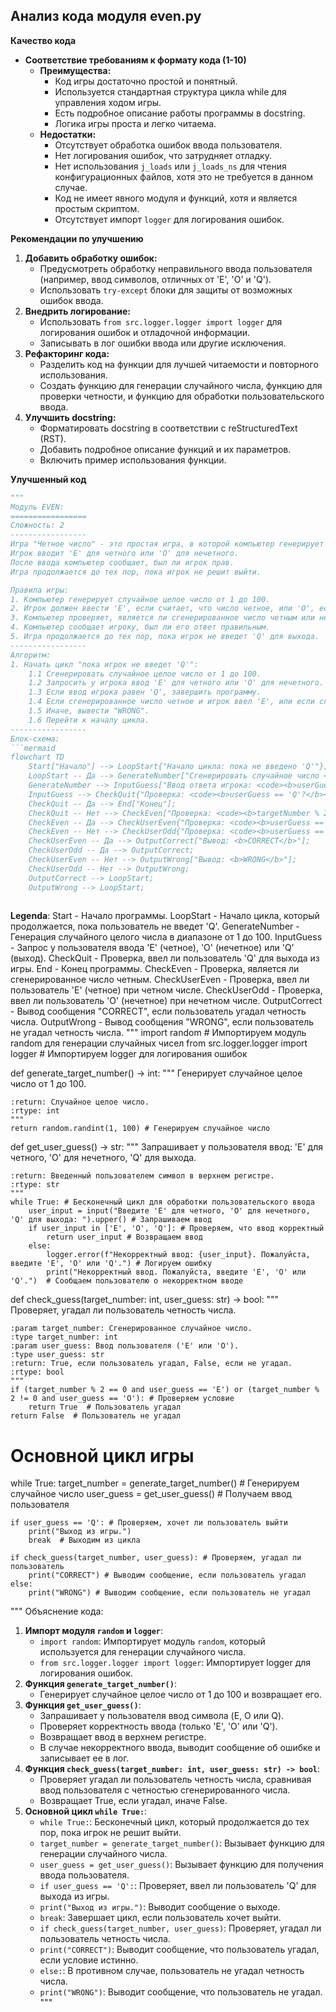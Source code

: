 ## Анализ кода модуля even.py

**Качество кода**
-   **Соответствие требованиям к формату кода (1-10)**
    -   **Преимущества:**
        -   Код игры достаточно простой и понятный.
        -   Используется стандартная структура цикла while для управления ходом игры.
        -   Есть подробное описание работы программы в docstring.
        -   Логика игры проста и легко читаема.
    -   **Недостатки:**
        -   Отсутствует обработка ошибок ввода пользователя.
        -   Нет логирования ошибок, что затрудняет отладку.
        -   Нет использования `j_loads` или `j_loads_ns` для чтения конфигурационных файлов, хотя это не требуется в данном случае.
        -   Код не имеет явного модуля и функций, хотя и является простым скриптом.
        -   Отсутствует импорт `logger` для логирования ошибок.

**Рекомендации по улучшению**

1.  **Добавить обработку ошибок:**
    -   Предусмотреть обработку неправильного ввода пользователя (например, ввод символов, отличных от 'E', 'O' и 'Q').
    -   Использовать `try-except` блоки для защиты от возможных ошибок ввода.
2.  **Внедрить логирование:**
    -   Использовать `from src.logger.logger import logger` для логирования ошибок и отладочной информации.
    -   Записывать в лог ошибки ввода или другие исключения.
3.  **Рефакторинг кода:**
    -   Разделить код на функции для лучшей читаемости и повторного использования.
    -   Создать функцию для генерации случайного числа, функцию для проверки четности, и функцию для обработки пользовательского ввода.
4.  **Улучшить docstring:**
    -   Форматировать docstring в соответствии с reStructuredText (RST).
    -   Добавить подробное описание функций и их параметров.
    -   Включить пример использования функции.

**Улучшенный код**

```python
"""
Модуль EVEN:
=================
Сложность: 2
-----------------
Игра "Четное число" - это простая игра, в которой компьютер генерирует случайное число от 1 до 100, а игрок должен угадать, является ли это число четным или нечетным.
Игрок вводит 'E' для четного или 'O' для нечетного.
После ввода компьютер сообщает, был ли игрок прав.
Игра продолжается до тех пор, пока игрок не решит выйти.

Правила игры:
1. Компьютер генерирует случайное целое число от 1 до 100.
2. Игрок должен ввести 'E', если считает, что число четное, или 'O', если считает, что число нечетное.
3. Компьютер проверяет, является ли сгенерированное число четным или нечетным.
4. Компьютер сообщает игроку, был ли его ответ правильным.
5. Игра продолжается до тех пор, пока игрок не введет 'Q' для выхода.
-----------------
Алгоритм:
1. Начать цикл "пока игрок не введет 'Q'":
    1.1 Сгенерировать случайное целое число от 1 до 100.
    1.2 Запросить у игрока ввод 'E' для четного или 'O' для нечетного.
    1.3 Если ввод игрока равен 'Q', завершить программу.
    1.4 Если сгенерированное число четное и игрок ввел 'E', или если сгенерированное число нечетное и игрок ввел 'O', то вывести "CORRECT".
    1.5 Иначе, вывести "WRONG".
    1.6 Перейти к началу цикла.
-----------------
Блок-схема:
```mermaid
flowchart TD
    Start["Начало"] --> LoopStart{"Начало цикла: пока не введено 'Q'"};
    LoopStart -- Да --> GenerateNumber["Сгенерировать случайное число <code><b>targetNumber = random(1, 100)</b></code>"];
    GenerateNumber --> InputGuess["Ввод ответа игрока: <code><b>userGuess</b></code> (E/O/Q)"];
    InputGuess --> CheckQuit{"Проверка: <code><b>userGuess == 'Q'?</b></code>"};
    CheckQuit -- Да --> End["Конец"];
    CheckQuit -- Нет --> CheckEven["Проверка: <code><b>targetNumber % 2 == 0</b></code>?"];
    CheckEven -- Да --> CheckUserEven{"Проверка: <code><b>userGuess == 'E'?</b></code>"};
    CheckEven -- Нет --> CheckUserOdd{"Проверка: <code><b>userGuess == 'O'?</b></code>"};
    CheckUserEven -- Да --> OutputCorrect["Вывод: <b>CORRECT</b>"];
    CheckUserOdd -- Да --> OutputCorrect;
    CheckUserEven -- Нет --> OutputWrong["Вывод: <b>WRONG</b>"];
    CheckUserOdd -- Нет --> OutputWrong;
    OutputCorrect --> LoopStart;
    OutputWrong --> LoopStart;
    
```
**Legenda**:
    Start - Начало программы.
    LoopStart - Начало цикла, который продолжается, пока пользователь не введет 'Q'.
    GenerateNumber - Генерация случайного целого числа в диапазоне от 1 до 100.
    InputGuess - Запрос у пользователя ввода 'E' (четное), 'O' (нечетное) или 'Q' (выход).
    CheckQuit - Проверка, ввел ли пользователь 'Q' для выхода из игры.
    End - Конец программы.
    CheckEven - Проверка, является ли сгенерированное число четным.
    CheckUserEven - Проверка, ввел ли пользователь 'E' (четное) при четном числе.
    CheckUserOdd - Проверка, ввел ли пользователь 'O' (нечетное) при нечетном числе.
    OutputCorrect - Вывод сообщения "CORRECT", если пользователь угадал четность числа.
    OutputWrong - Вывод сообщения "WRONG", если пользователь не угадал четность числа.
"""
import random # Импортируем модуль random для генерации случайных чисел
from src.logger.logger import logger # Импортируем logger для логирования ошибок

def generate_target_number() -> int:
    """
    Генерирует случайное целое число от 1 до 100.

    :return: Случайное целое число.
    :rtype: int
    """
    return random.randint(1, 100) # Генерируем случайное число

def get_user_guess() -> str:
    """
    Запрашивает у пользователя ввод: 'E' для четного, 'O' для нечетного, 'Q' для выхода.
    
    :return: Введенный пользователем символ в верхнем регистре.
    :rtype: str
    """
    while True: # Бесконечный цикл для обработки пользовательского ввода
        user_input = input("Введите 'E' для четного, 'O' для нечетного, 'Q' для выхода: ").upper() # Запрашиваем ввод
        if user_input in ['E', 'O', 'Q']: # Проверяем, что ввод корректный
            return user_input # Возвращаем ввод
        else:
            logger.error(f"Некорректный ввод: {user_input}. Пожалуйста, введите 'E', 'O' или 'Q'.") # Логируем ошибку
            print("Некорректный ввод. Пожалуйста, введите 'E', 'O' или 'Q'.")  # Сообщаем пользователю о некорректном вводе

def check_guess(target_number: int, user_guess: str) -> bool:
    """
    Проверяет, угадал ли пользователь четность числа.

    :param target_number: Сгенерированное случайное число.
    :type target_number: int
    :param user_guess: Ввод пользователя ('E' или 'O').
    :type user_guess: str
    :return: True, если пользователь угадал, False, если не угадал.
    :rtype: bool
    """
    if (target_number % 2 == 0 and user_guess == 'E') or (target_number % 2 != 0 and user_guess == 'O'): # Проверяем условие
        return True  # Пользователь угадал
    return False  # Пользователь не угадал

# Основной цикл игры
while True:
    target_number = generate_target_number() # Генерируем случайное число
    user_guess = get_user_guess() # Получаем ввод пользователя

    if user_guess == 'Q': # Проверяем, хочет ли пользователь выйти
        print("Выход из игры.")
        break  # Выходим из цикла
    
    if check_guess(target_number, user_guess): # Проверяем, угадал ли пользователь
        print("CORRECT") # Выводим сообщение, если пользователь угадал
    else:
        print("WRONG") # Выводим сообщение, если пользователь не угадал

"""
Объяснение кода:
1.  **Импорт модуля `random` и `logger`**:
    -   `import random`: Импортирует модуль `random`, который используется для генерации случайного числа.
    -   `from src.logger.logger import logger`: Импортирует logger для логирования ошибок.
2.  **Функция `generate_target_number()`**:
    -   Генерирует случайное целое число от 1 до 100 и возвращает его.
3.  **Функция `get_user_guess()`**:
    -   Запрашивает у пользователя ввод символа (E, O или Q).
    -   Проверяет корректность ввода (только 'E', 'O' или 'Q').
    -   Возвращает ввод в верхнем регистре.
    -   В случае некорректного ввода, выводит сообщение об ошибке и записывает ее в лог.
4. **Функция `check_guess(target_number: int, user_guess: str) -> bool`**:
    - Проверяет угадал ли пользователь четность числа, сравнивая ввод пользователя с четностью сгенерированного числа.
    - Возвращает True, если угадал, иначе False.
5.  **Основной цикл `while True:`**:
    -   `while True:`: Бесконечный цикл, который продолжается до тех пор, пока игрок не решит выйти.
    -   `target_number = generate_target_number()`: Вызывает функцию для генерации случайного числа.
    -   `user_guess = get_user_guess()`: Вызывает функцию для получения ввода пользователя.
    -   `if user_guess == 'Q':`: Проверяет, ввел ли пользователь 'Q' для выхода из игры.
    -   `print("Выход из игры.")`: Выводит сообщение о выходе.
    -   `break`: Завершает цикл, если пользователь хочет выйти.
    -   `if check_guess(target_number, user_guess)`: Проверяет, угадал ли пользователь четность числа.
    -   `print("CORRECT")`: Выводит сообщение, что пользователь угадал, если условие истинно.
    -   `else:`: В противном случае, пользователь не угадал четность числа.
    -   `print("WRONG")`: Выводит сообщение, что пользователь не угадал.
"""